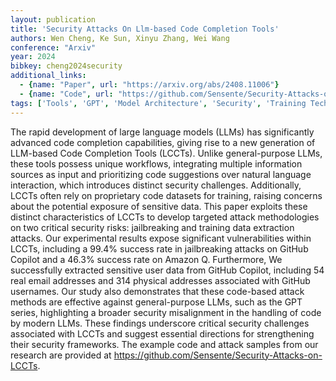 ```yaml
---
layout: publication
title: 'Security Attacks On Llm-based Code Completion Tools'
authors: Wen Cheng, Ke Sun, Xinyu Zhang, Wei Wang
conference: "Arxiv"
year: 2024
bibkey: cheng2024security
additional_links:
  - {name: "Paper", url: "https://arxiv.org/abs/2408.11006"}
  - {name: "Code", url: "https://github.com/Sensente/Security-Attacks-on-LCCTs"}
tags: ['Tools', 'GPT', 'Model Architecture', 'Security', 'Training Techniques', 'Has Code']
---
```

The rapid development of large language models (LLMs) has significantly
advanced code completion capabilities, giving rise to a new generation of
LLM-based Code Completion Tools (LCCTs). Unlike general-purpose LLMs, these
tools possess unique workflows, integrating multiple information sources as
input and prioritizing code suggestions over natural language interaction,
which introduces distinct security challenges. Additionally, LCCTs often rely
on proprietary code datasets for training, raising concerns about the potential
exposure of sensitive data. This paper exploits these distinct characteristics
of LCCTs to develop targeted attack methodologies on two critical security
risks: jailbreaking and training data extraction attacks. Our experimental
results expose significant vulnerabilities within LCCTs, including a 99.4%
success rate in jailbreaking attacks on GitHub Copilot and a 46.3% success rate
on Amazon Q. Furthermore, We successfully extracted sensitive user data from
GitHub Copilot, including 54 real email addresses and 314 physical addresses
associated with GitHub usernames. Our study also demonstrates that these
code-based attack methods are effective against general-purpose LLMs, such as
the GPT series, highlighting a broader security misalignment in the handling of
code by modern LLMs. These findings underscore critical security challenges
associated with LCCTs and suggest essential directions for strengthening their
security frameworks. The example code and attack samples from our research are
provided at https://github.com/Sensente/Security-Attacks-on-LCCTs.
